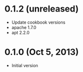 
# 0.1.2 (unreleased)

* Update cookbook versions
 * apache 1.7.0
 * apt 2.2.0

# 0.1.0 (Oct 5, 2013)

* Initial version

